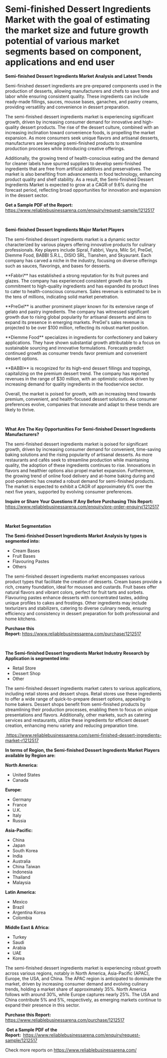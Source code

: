 <p><h1>Semi-finished Dessert Ingredients Market with the goal of estimating the market size and future growth potential of various market segments based on component, applications and end user</h1></p><p><strong>Semi-finished Dessert Ingredients Market Analysis and Latest Trends</strong></p>
<p><p>Semi-finished dessert ingredients are pre-prepared components used in the production of desserts, allowing manufacturers and chefs to save time and labor while ensuring consistent quality. These ingredients can include ready-made fillings, sauces, mousse bases, ganaches, and pastry creams, providing versatility and convenience in dessert preparation. </p><p>The semi-finished dessert ingredients market is experiencing significant growth, driven by increasing consumer demand for innovative and high-quality dessert products. The rise of the dessert culture, combined with an increasing inclination toward convenience foods, is propelling the market expansion. As more consumers seek unique flavors and artisanal desserts, manufacturers are leveraging semi-finished products to streamline production processes while introducing creative offerings.</p><p>Additionally, the growing trend of health-conscious eating and the demand for cleaner labels have spurred suppliers to develop semi-finished ingredients that are free from artificial additives and preservatives. The market is also benefiting from advancements in food technology, enhancing product quality and shelf stability. As a result, the Semi-finished Dessert Ingredients Market is expected to grow at a CAGR of 9.6% during the forecast period, reflecting broad opportunities for innovation and expansion in the dessert sector.</p></p>
<p><strong>Get a Sample PDF of the Report:&nbsp;</strong> <a href="https://www.reliablebusinessarena.com/enquiry/request-sample/1212517?utm_campaign=2137&utm_medium=2&utm_source=Github&utm_content=ia&utm_term=24032025&utm_id=semi-finished-dessert-ingredients">https://www.reliablebusinessarena.com/enquiry/request-sample/1212517</a></p>
<p>&nbsp;</p>
<p><strong>Semi-finished Dessert Ingredients Major Market Players</strong></p>
<p><p>The semi-finished dessert ingredients market is a dynamic sector characterized by various players offering innovative products for culinary professionals. Key players include Sipral, Fabbri, Vayra, Milc Srl, PreGel, Diemme Food, BABBI S.R.L., DISIO SRL, Tianshen, and Skyaurant. Each company has carved a niche in the industry, focusing on diverse offerings such as sauces, flavorings, and bases for desserts.</p><p>**Fabbri** has established a strong reputation for its fruit purees and glazes. The company has experienced consistent growth due to its commitment to high-quality ingredients and has expanded its product lines to cater to health-conscious consumers. Sales revenue is estimated to be in the tens of millions, indicating solid market penetration.</p><p>**PreGel** is another prominent player known for its extensive range of gelato and pastry ingredients. The company has witnessed significant growth due to rising global popularity for artisanal desserts and aims to expand its presence in emerging markets. PreGel's sales revenue is projected to be over $100 million, reflecting its robust market position.</p><p>**Diemme Food** specializes in ingredients for confectionery and bakery applications. They have shown substantial growth attributable to a focus on sustainable sourcing and innovative formulations. Forecasts predict continued growth as consumer trends favor premium and convenient dessert options.</p><p>**BABBI** is recognized for its high-end dessert fillings and toppings, capitalizing on the premium dessert trend. The company has reported revenues in the range of $30 million, with an optimistic outlook driven by increasing demand for quality ingredients in the foodservice sector.</p><p>Overall, the market is poised for growth, with an increasing trend towards premium, convenient, and health-focused dessert solutions. As consumer preferences evolve, companies that innovate and adapt to these trends are likely to thrive.</p></p>
<p>&nbsp;</p>
<p><strong>What Are The Key Opportunities For Semi-finished Dessert Ingredients Manufacturers?</strong></p>
<p><p>The semi-finished dessert ingredients market is poised for significant growth, driven by increasing consumer demand for convenient, time-saving baking solutions and the rising popularity of artisanal desserts. As more restaurants and cafés seek to streamline production while maintaining quality, the adoption of these ingredients continues to rise. Innovations in flavors and healthier options also propel market expansion. Furthermore, the growing trend of online food delivery and at-home baking during and post-pandemic has created a robust demand for semi-finished products. The market is expected to exhibit a CAGR of approximately 6% over the next five years, supported by evolving consumer preferences.</p></p>
<p><strong>Inquire or Share Your Questions If Any Before Purchasing This Report:</strong> <a href="https://www.reliablebusinessarena.com/enquiry/pre-order-enquiry/1212517?utm_campaign=2137&utm_medium=2&utm_source=Github&utm_content=ia&utm_term=24032025&utm_id=semi-finished-dessert-ingredients">https://www.reliablebusinessarena.com/enquiry/pre-order-enquiry/1212517</a></p>
<p>&nbsp;</p>
<p><strong>Market Segmentation</strong></p>
<p><strong>The Semi-finished Dessert Ingredients Market Analysis by types is segmented into:</strong></p>
<p><ul><li>Cream Bases</li><li>Fruit Bases</li><li>Flavouring Pastes</li><li>Others</li></ul></p>
<p><p>The semi-finished dessert ingredients market encompasses various product types that facilitate the creation of desserts. Cream bases provide a rich, creamy foundation, ideal for mousses and custards. Fruit bases offer natural flavors and vibrant colors, perfect for fruit tarts and sorbets. Flavouring pastes enhance desserts with concentrated tastes, adding unique profiles to cakes and frostings. Other ingredients may include texturizers and stabilizers, catering to diverse culinary needs, ensuring efficiency and consistency in dessert preparation for both professional and home kitchens.</p></p>
<p><strong>Purchase this Report:&nbsp;</strong><a href="https://www.reliablebusinessarena.com/purchase/1212517?utm_campaign=2137&utm_medium=2&utm_source=Github&utm_content=ia&utm_term=24032025&utm_id=semi-finished-dessert-ingredients">https://www.reliablebusinessarena.com/purchase/1212517</a></p>
<p>&nbsp;</p>
<p><strong>The Semi-finished Dessert Ingredients Market Industry Research by Application is segmented into:</strong></p>
<p><ul><li>Retail Store</li><li>Dessert Shop</li><li>Other</li></ul></p>
<p><p>The semi-finished dessert ingredients market caters to various applications, including retail stores and dessert shops. Retail stores use these ingredients to offer a wide range of quick-to-prepare dessert options, appealing to home bakers. Dessert shops benefit from semi-finished products by streamlining their production processes, enabling them to focus on unique presentations and flavors. Additionally, other markets, such as catering services and restaurants, utilize these ingredients for efficient dessert creation, enhancing menu variety and reducing preparation time.</p></p>
<p><a href="https://www.reliablebusinessarena.com/semi-finished-dessert-ingredients-market-r1212517?utm_campaign=2137&utm_medium=2&utm_source=Github&utm_content=ia&utm_term=24032025&utm_id=semi-finished-dessert-ingredients">&nbsp;https://www.reliablebusinessarena.com/semi-finished-dessert-ingredients-market-r1212517</a></p>
<p><strong>In terms of Region, the Semi-finished Dessert Ingredients Market Players available by Region are:</strong></p>
<p>
    <p> <strong> North America: </strong>
        <ul>
            <li>United States</li>
            <li>Canada</li>
        </ul>
        </p> 
    <p> <strong> Europe: </strong>
        <ul>
            <li>Germany</li>
            <li>France</li>
            <li>U.K.</li>
            <li>Italy</li>
            <li>Russia</li>
        </ul>
        </p> 
    <p> <strong> Asia-Pacific: </strong>
        <ul>
            <li>China</li>
            <li>Japan</li>
            <li>South Korea</li>
            <li>India</li>
            <li>Australia</li>
            <li>China Taiwan</li>
            <li>Indonesia</li>
            <li>Thailand</li>
            <li>Malaysia</li>
        </ul>
        </p> 
    <p> <strong> Latin America: </strong>
        <ul>
            <li>Mexico</li>
            <li>Brazil</li>
            <li>Argentina Korea</li>
            <li>Colombia</li>
        </ul>
        </p> 
    <p> <strong> Middle East & Africa: </strong>
        <ul>
            <li>Turkey</li>
            <li>Saudi</li>
            <li>Arabia</li>
            <li>UAE</li>
            <li>Korea</li>
        </ul>
    </p>
    </p>
<p><p>The semi-finished dessert ingredients market is experiencing robust growth across various regions, notably in North America, Asia-Pacific (APAC), Europe, the USA, and China. The APAC region is anticipated to dominate the market, driven by increasing consumer demand and evolving culinary trends, holding a market share of approximately 35%. North America follows with around 30%, while Europe captures nearly 25%. The USA and China contribute 5% and 5%, respectively, as emerging markets continue to expand their presence in this sector.</p></p>
<p><strong>Purchase this Report: </strong><a href="https://www.reliablebusinessarena.com/purchase/1212517?utm_campaign=2137&utm_medium=2&utm_source=Github&utm_content=ia&utm_term=24032025&utm_id=semi-finished-dessert-ingredients">https://www.reliablebusinessarena.com/purchase/1212517</a></p>
<p>&nbsp;<strong>Get a Sample PDF of the Report:&nbsp;&nbsp;</strong><a href="https://www.reliablebusinessarena.com/enquiry/request-sample/1212517?utm_campaign=2137&utm_medium=2&utm_source=Github&utm_content=ia&utm_term=24032025&utm_id=semi-finished-dessert-ingredients">https://www.reliablebusinessarena.com/enquiry/request-sample/1212517</a></p>
<p><strong></strong></p>
<p>Check more reports on <a href="https://www.reliablebusinessarena.com/?utm_campaign=2137&utm_medium=2&utm_source=Github&utm_content=ia&utm_term=24032025&utm_id=semi-finished-dessert-ingredients">https://www.reliablebusinessarena.com/</a></p>